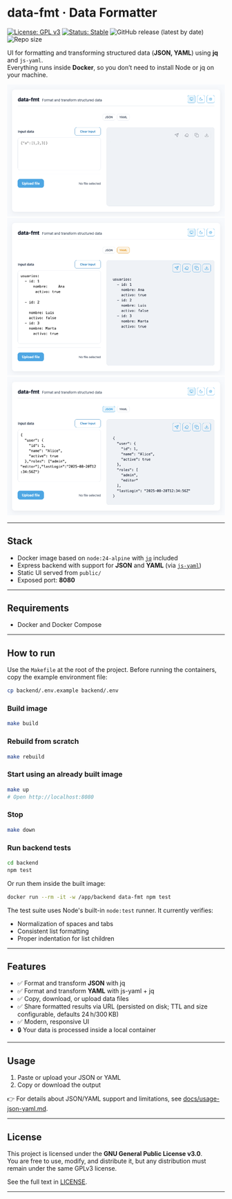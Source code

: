 # data-fmt · Data Formatter

[![License: GPL v3](https://img.shields.io/badge/license-GPLv3-blue.svg)](./LICENSE)
[![Status: Stable](https://img.shields.io/badge/status-Stable-brightgreen.svg)](./)
![GitHub release (latest by date)](https://img.shields.io/github/v/release/osmelonunez/data-fmt)
![Repo size](https://img.shields.io/github/repo-size/osmelonunez/data-fmt)

UI for formatting and transforming structured data (**JSON, YAML**) using **jq** and `js-yaml`.  
Everything runs inside **Docker**, so you don’t need to install Node or jq on your machine.

![Preview](./docs/screenshot-01.png)
![Preview](./docs/screenshot-02.png)
![Preview](./docs/screenshot-03.png)

---

## Stack

- Docker image based on `node:24-alpine` with [`jq`](https://github.com/jqlang/jq) included  
- Express backend with support for **JSON** and **YAML** (via [`js-yaml`](https://github.com/nodeca/js-yaml))  
- Static UI served from `public/`  
- Exposed port: **8080**

---

## Requirements

- Docker and Docker Compose

---

## How to run

Use the `Makefile` at the root of the project.
Before running the containers, copy the example environment file:

```bash
cp backend/.env.example backend/.env
```

### Build image
```bash
make build
```

### Rebuild from scratch
```bash
make rebuild
```

### Start using an already built image
```bash
make up
# Open http://localhost:8080
```

### Stop
```bash
make down
```

### Run backend tests
```bash
cd backend
npm test
```

Or run them inside the built image:
```bash
docker run --rm -it -w /app/backend data-fmt npm test
```

The test suite uses Node's built-in `node:test` runner.
It currently verifies:

- Normalization of spaces and tabs
- Consistent list formatting
- Proper indentation for list children

---

## Features

- ✅ Format and transform **JSON** with jq  
- ✅ Format and transform **YAML** with js-yaml + jq  
- ✅ Copy, download, or upload data files
- ✅ Share formatted results via URL (persisted on disk; TTL and size configurable, defaults 24 h/300 KB)
- ✅ Modern, responsive UI
- 🔒 Your data is processed inside a local container  

---

## Usage

1. Paste or upload your JSON or YAML  
2. Copy or download the output  

👉 For details about JSON/YAML support and limitations, see [docs/usage-json-yaml.md](./docs/usage-json-yaml.md).

---

## License

This project is licensed under the **GNU General Public License v3.0**.  
You are free to use, modify, and distribute it, but any distribution must remain under the same GPLv3 license.  

See the full text in [LICENSE](./LICENSE).

---
